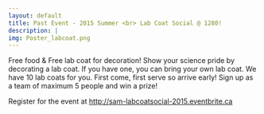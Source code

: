 ```yaml
---
layout: default
title: Past Event - 2015 Summer <br> Lab Coat Social @ 1280! 
description: |
img: Poster_labcoat.png
---
```

Free food & Free lab coat for decoration! Show your science pride by decorating a lab coat. If you have one, you can bring your own lab coat. We have 10 lab coats for you. First come, first serve so arrive early! Sign up as a team of maximum 5 people and win a prize! 



<p> Register for the event at <a href="http://sam-labcoatsocial-2015.eventbrite.ca"> http://sam-labcoatsocial-2015.eventbrite.ca </a> </p>